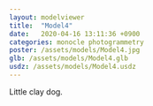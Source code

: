 ```yaml
---
layout: modelviewer
title:  "Model4"
date:   2020-04-16 13:11:36 +0900
categories: monocle photogrammetry
poster: /assets/models/Model4.jpg
glb: /assets/models/Model4.glb
usdz: /assets/models/Model4.usdz
---
```

Little clay dog.
